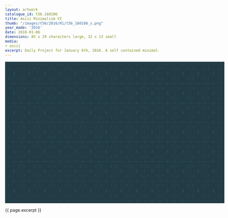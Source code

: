 ```yaml
---
layout: artwork
catalogue_id: t56.160106
title: Ascii Minimalism VI
thumb: "/images/t56/2016/01/t56_160106_s.png"
year_made: '2016'
date: 2016-01-06
dimensions: 85 x 29 characters large, 32 x 13 small
media:
- ascii
excerpt: Daily Project for January 6th, 2016. A self contained minimalist ascii artwork. Fonts and css styles are allowed and included on page. Adapts to mobile and laptop breakpoints.
---
```


<style>
    pre {
        background-color: #223B45;
        color: #305461;
        font-family: "Lucida Sans Typewriter","Lucida Typewriter",Courier,monospace;
        font-size: .875rem;
        padding: 0;
        overflow: hidden;
    }

    @media screen and (max-width: 600px) {
      .ascii-large {
        display: none;
      }
      pre {
        width: 17rem;
        padding: 0 .5rem 0 0;
      }
    }
    @media screen and (min-width: 600px){
        .ascii-small {
          display: none;
      }
      pre {
        width: 45rem;
      }
    }
</style>

<pre class="ascii-large">
:--+--+--+--+--+--+--+--+--+--+--+--+--+--+--+--+--+--+--+--+--+--+--+--+--+--+--+--:
:\   /:\   /:\   /:\   /:\   /:\   /:\   /:\   /:\   /:\   /:\   /:\   /:\   /:\   /:
:  X  :  X  :  X  :  X  :  X  :  X  :  X  :  X  :  X  :  X  :  X  :  X  :  X  :  X  :
:/   \:/   \:/   \:/   \:/   \:/   \:/   \:/   \:/   \:/   \:/   \:/   \:/   \:/   \:
:--+--+--+--+--+--+--+--+--+--+--+--+--+--+--+--+--+--+--+--+--+--+--+--+--+--+--+--:
:\   /:\   /:\   /:\   /:\   /:\   /:\   /:\   /:\   /:\   /:\   /:\   /:\   /:\   /:
:  X  :  X  :  X  :  X  :  X  :  X  :  X  :  X  :  X  :  X  :  X  :  X  :  X  :  X  :
:/   \:/   \:/   \:/   \:/   \:/   \:/   \:/   \:/   \:/   \:/   \:/   \:/   \:/   \:
:--+--+--+--+--+--+--+--+--+--+--+--+--+--+--+--+--+--+--+--+--+--+--+--+--+--+--+--:
:\   /:\   /:\   /:\   /:\   /:\   /:\   /:\   /:\   /:\   /:\   /:\   /:\   /:\   /:
:  X  :  X  :  X  :  X  :  X  :  X  :  X  :  X  :  X  :  X  :  X  :  X  :  X  :  X  :
:/   \:/   \:/   \:/   \:/   \:/   \:/   \:/   \:/   \:/   \:/   \:/   \:/   \:/   \:
:--+--+--+--+--+--+--+--+--+--+--+--+--+--+--+--+--+--+--+--+--+--+--+--+--+--+--+--:
:\   /:\   /:\   /:\   /:\   /:\   /:\   /:\   /:\   /:\   /:\   /:\   /:\   /:\   /:
:  X  :  X  :  X  :  X  :  X  :  X  :  X  :  X  :  X  :  X  :  X  :  X  :  X  :  X  :
:/   \:/   \:/   \:/   \:/   \:/   \:/   \:/   \:/   \:/   \:/   \:/   \:/   \:/   \:
:--+--+--+--+--+--+--+--+--+--+--+--+--+--+--+--+--+--+--+--+--+--+--+--+--+--+--+--:
:\   /:\   /:\   /:\   /:\   /:\   /:\   /:\   /:\   /:\   /:\   /:\   /:\   /:\   /:
:  X  :  X  :  X  :  X  :  X  :  X  :  X  :  X  :  X  :  X  :  X  :  X  :  X  :  X  :
:/   \:/   \:/   \:/   \:/   \:/   \:/   \:/   \:/   \:/   \:/   \:/   \:/   \:/   \:
:--+--+--+--+--+--+--+--+--+--+--+--+--+--+--+--+--+--+--+--+--+--+--+--+--+--+--+--:
:\   /:\   /:\   /:\   /:\   /:\   /:\   /:\   /:\   /:\   /:\   /:\   /:\   /:\   /:
:  X  :  X  :  X  :  X  :  X  :  X  :  X  :  X  :  X  :  X  :  X  :  X  :  X  :  X  :
:/   \:/   \:/   \:/   \:/   \:/   \:/   \:/   \:/   \:/   \:/   \:/   \:/   \:/   \:
:--+--+--+--+--+--+--+--+--+--+--+--+--+--+--+--+--+--+--+--+--+--+--+--+--+--+--+--:
:\   /:\   /:\   /:\   /:\   /:\   /:\   /:\   /:\   /:\   /:\   /:\   /:\   /:\   /:
:  X  :  X  :  X  :  X  :  X  :  X  :  X  :  X  :  X  :  X  :  X  :  X  :  X  :  X  :
:/   \:/   \:/   \:/   \:/   \:/   \:/   \:/   \:/   \:/   \:/   \:/   \:/   \:/   \:
:--+--+--+--+--+--+--+--+--+--+--+--+--+--+--+--+--+--+--+--+--+--+--+--+--+--+--+--:
</pre>

<pre class="ascii-small">
 :--+--+--+--+--+--+--+--+--+--:
 :\   /:\   /:\   /:\   /:\   /:
 :  X  :  X  :  X  :  X  :  X  :
 :/   \:/   \:/   \:/   \:/   \:
 :--+--+--+--+--+--+--+--+--+--:
 :\   /:\   /:\   /:\   /:\   /:
 :  X  :  X  :  X  :  X  :  X  :
 :/   \:/   \:/   \:/   \:/   \:
 :--+--+--+--+--+--+--+--+--+--:
 :\   /:\   /:\   /:\   /:\   /:
 :  X  :  X  :  X  :  X  :  X  :
 :/   \:/   \:/   \:/   \:/   \:
 :--+--+--+--+--+--+--+--+--+--:
</pre>

{{ page.excerpt }}
